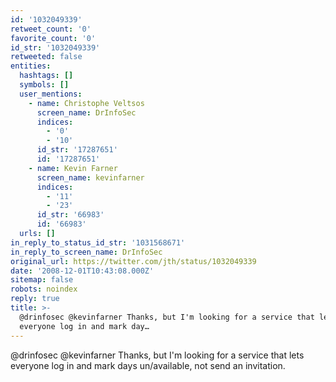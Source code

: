 ```yaml
---
id: '1032049339'
retweet_count: '0'
favorite_count: '0'
id_str: '1032049339'
retweeted: false
entities:
  hashtags: []
  symbols: []
  user_mentions:
    - name: Christophe Veltsos
      screen_name: DrInfoSec
      indices:
        - '0'
        - '10'
      id_str: '17287651'
      id: '17287651'
    - name: Kevin Farner
      screen_name: kevinfarner
      indices:
        - '11'
        - '23'
      id_str: '66983'
      id: '66983'
  urls: []
in_reply_to_status_id_str: '1031568671'
in_reply_to_screen_name: DrInfoSec
original_url: https://twitter.com/jth/status/1032049339
date: '2008-12-01T10:43:08.000Z'
sitemap: false
robots: noindex
reply: true
title: >-
  @drinfosec @kevinfarner Thanks, but I'm looking for a service that lets
  everyone log in and mark day…
---
```


@drinfosec @kevinfarner Thanks, but I'm looking for a service that lets everyone log in and mark days un/available, not send an invitation.